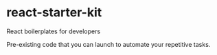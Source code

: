 # react-starter-kit

 React boilerplates for developers
 
 Pre-existing code that you can launch to automate your repetitive tasks. 
